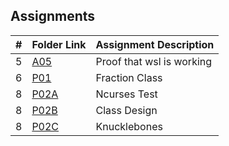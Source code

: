 ## Assignments

|  #  | Folder Link | Assignment Description |
| :-: | ----------- | ---------------------- |
|  5  | [A05](./Assignments/A05/Proof.pdf)   | Proof that wsl is working        |
|  6  | [P01](./Assignments/P01/README.md) | Fraction Class |
|  8  | [P02A](./Assignments/P02A/README.md) | Ncurses Test |
|  8  | [P02B](./Assignments/P02B/README.md) | Class Design |
|  8  | [P02C](./Assignments/P02C/README.md) | Knucklebones |
